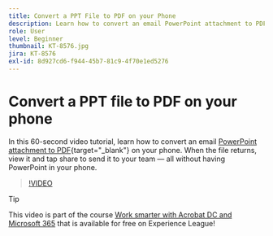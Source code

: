 ```yaml
---
title: Convert a PPT File to PDF on your Phone
description: Learn how to convert an email PowerPoint attachment to PDF on your phone
role: User
level: Beginner
thumbnail: KT-8576.jpg
jira: KT-8576
exl-id: 8d927cd6-f944-45b7-81c9-4f70e1ed5276
---
```

# Convert a PPT file to PDF on your phone

In this 60-second video tutorial, learn how to convert an email [PowerPoint attachment to PDF](https://www.adobe.com/acrobat/online/ppt-to-pdf.html){target="_blank"} on your phone. When the file returns, view it and tap share to send it to your team — all without having PowerPoint in your phone.

>[!VIDEO](https://video.tv.adobe.com/v/336366?quality=12&learn=on&hidetitle=true)

>[!TIP]
>
>This video is part of the course [Work smarter with Acrobat DC and Microsoft 365](https://experienceleague.adobe.com/?recommended=Acrobat-U-1-2021.microsoft365) that is available for free on Experience League!

